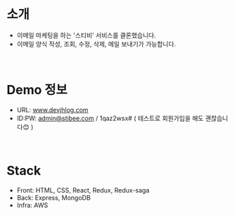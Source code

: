 # 소개

- 이메일 마케팅을 하는 '스티비' 서비스를 클론했습니다.
- 이메일 양식 작성, 조회, 수정, 삭제, 메일 보내기가 가능합니다.
  <br><br><br>

# Demo 정보

- URL: www.devjhlog.com
- ID:PW: admin@stibee.com / 1qaz2wsx#
  ( 테스트로 회원가입을 해도 괜찮습니다😊 )
  <br><br><br>

# Stack

- Front: HTML, CSS, React, Redux, Redux-saga
- Back: Express, MongoDB
- Infra: AWS
